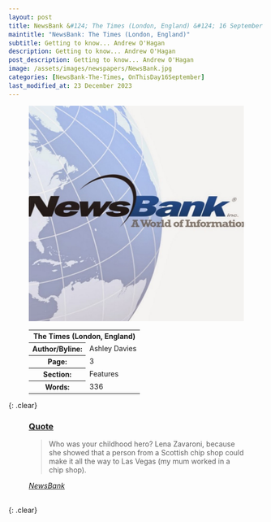 ```yaml
---
layout: post
title: NewsBank &#124; The Times (London, England) &#124; 16 September 2023
maintitle: "NewsBank: The Times (London, England)"
subtitle: Getting to know... Andrew O'Hagan
description: Getting to know... Andrew O'Hagan
post_description: Getting to know... Andrew O'Hagan
image: /assets/images/newspapers/NewsBank.jpg
categories: [NewsBank-The-Times, OnThisDay16September]
last_modified_at: 23 December 2023
---
```


<figure class="fig1">
<img src="/assets/images/newspapers/NewsBank.jpg" class="full-width" />
</figure>

<figure class="fig2">
<table>
<tr>
<th colspan="2">The Times (London, England)</th>
</tr>

<tr>
<th>Author/Byline:</th><td>Ashley Davies </td>
</tr>

<tr>
<th>Page:</th><td>3</td>
</tr>

<tr>
<th>Section:</th><td>Features</td>
</tr>

<tr>
<th>Words:</th><td>336</td>
</tr>

</table>
</figure>

{: .clear}

<figure class="fig3">
<h3 id="quote"><a href="#quote">Quote</a></h3>
<blockquote>
<p>Who was your childhood hero? Lena Zavaroni, because she showed that a person from a Scottish chip shop could make it all the way to Las Vegas (my mum worked in a chip shop).</p>
</blockquote>
<cite><a class="external-link" href="https://infoweb.newsbank.com/apps/news/openurl?ctx_ver=z39.88-2004&rft_id=info%3Asid/infoweb.newsbank.com&svc_dat=UKNB&req_dat=55CA6C602C984FD8A3DCC6AF6BF4AE70&rft_val_format=info%3Aofi/fmt%3Akev%3Amtx%3Actx&rft_dat=document_id%3Anews%252F194161FF932FF8D8">NewsBank</a></cite>
</figure>

<br />{: .clear}

